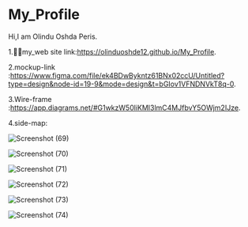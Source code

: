 # My_Profile
Hi,I am Olindu Oshda Peris.

1.🧑‍🦱my_web site link:https://olinduoshde12.github.io/My_Profile.

2.mockup-link :https://www.figma.com/file/ek4BDwBykntz61BNx02ccU/Untitled?type=design&node-id=19-9&mode=design&t=bGIov1VFNDNVkT8q-0.

3.Wire-frame :https://app.diagrams.net/#G1wkzW50liKMI3lmC4MJfbvY5OWjm2IJze.

4.side-map:




![Screenshot (69)](https://github.com/olinduoshde12/My_Profile/assets/121952996/8e6183d2-4adf-45d9-9ea9-92080e462d95)


![Screenshot (70)](https://github.com/olinduoshde12/My_Profile/assets/121952996/8efa2bc8-05ab-44e4-936b-cb215fb6b94d)


![Screenshot (71)](https://github.com/olinduoshde12/My_Profile/assets/121952996/df2cfd4f-3632-4676-893a-be039a591a6e)


![Screenshot (72)](https://github.com/olinduoshde12/My_Profile/assets/121952996/166a106a-8154-4640-8e91-3081aed40080)


![Screenshot (73)](https://github.com/olinduoshde12/My_Profile/assets/121952996/11b525b0-e154-41b2-b466-b8cd18c0879c)


![Screenshot (74)](https://github.com/olinduoshde12/My_Profile/assets/121952996/06780ccb-6aee-4cc4-ae85-2f92055b4e17)
